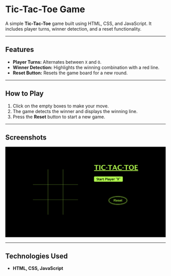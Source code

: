 # Tic-Tac-Toe Game

A simple **Tic-Tac-Toe** game built using HTML, CSS, and JavaScript. It includes player turns, winner detection, and a reset functionality.

---

## **Features**
- **Player Turns:** Alternates between `X` and `O`.
- **Winner Detection:** Highlights the winning combination with a red line.
- **Reset Button:** Resets the game board for a new round.

---

## **How to Play**
1. Click on the empty boxes to make your move.
2. The game detects the winner and displays the winning line.
3. Press the **Reset** button to start a new game.

---

## **Screenshots**

![Screenshot](./preview/1.png)


---

## **Technologies Used**
- **HTML, CSS, JavaScript**

